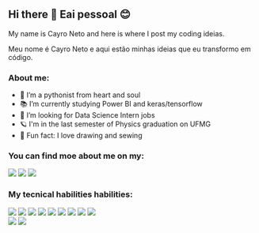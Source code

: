 ## Hi there 👋 Eai pessoal 😊

My name is Cayro Neto and here is where I post my coding ideias. 

Meu nome é Cayro Neto e aqui estão minhas ideias que eu transformo em código.

### About me:

- 🐍 I’m a pythonist from heart and soul
- 📚 I’m currently studying Power BI and keras/tensorflow
- 🔭 I’m looking for Data Science Intern jobs
- 🪐 I'm in the last semester of Physics graduation on UFMG
- 🎈 Fun fact: I love drawing and sewing

### You can find  moe about me on my:

[<img src="https://img.shields.io/badge/Medium-12100E?style=for-the-badge&logo=medium&logoColor=white" />][medium]
[<img src="https://img.shields.io/badge/LinkedIn-0077B5?style=for-the-badge&logo=linkedin&logoColor=white" />][linkedin]
[<img src="https://img.shields.io/badge/Instagram-E4405F?style=for-the-badge&logo=instagram&logoColor=white" />][instagram]

### My tecnical habilities habilities:

<img src="https://img.shields.io/badge/PowerBI-F2C811?style=for-the-badge&logo=Power%20BI&logoColor=white"/>  <img src="https://img.shields.io/badge/MySQL-00000F?style=for-the-badge&logo=mysql&logoColor=white"/>  <img src="https://img.shields.io/badge/Python-3776AB?style=for-the-badge&logo=python&logoColor=white"/>
<img src="https://img.shields.io/badge/C-00599C?style=for-the-badge&logo=c&logoColor=white"/>  <img src="https://img.shields.io/badge/Keras-D00000?style=for-the-badge&logo=Keras&logoColor=white"/>  <img src="https://img.shields.io/badge/scikit_learn-F7931E?style=for-the-badge&logo=scikit-learn&logoColor=white"/>
<img src="https://img.shields.io/badge/TensorFlow-FF6F00?style=for-the-badge&logo=TensorFlow&logoColor=white"/>  <img src="https://img.shields.io/badge/Pandas-2C2D72?style=for-the-badge&logo=pandas&logoColor=white"/>  <img src="https://img.shields.io/badge/LaTeX-47A141?style=for-the-badge&logo=LaTeX&logoColor=white"/>  
<img src="https://img.shields.io/badge/Jupyter-F37626.svg?&style=for-the-badge&logo=Jupyter&logoColor=white"/> <img src="https://img.shields.io/badge/Microsoft_Excel-217346?style=for-the-badge&logo=microsoft-excel&logoColor=white"/>






[medium]: https://cyaneto.medium.com/
[linkedin]:https://www.linkedin.com/in/cayro-neto/
[instagram]: https://instagram.com/cyanet.o

<!--



**cyaneto/cyaneto** is a ✨ _special_ ✨ repository because its `README.md` (this file) appears on your GitHub profile.

Here are some ideas to get you started:

- 🔭 I’m currently working on ...
- 🌱 I’m currently learning ...
- 👯 I’m looking to collaborate on ...
- 🤔 I’m looking for help with ...
- 💬 Ask me about ...
- 📫 How to reach me: ...
- 😄 Pronouns: ...
- ⚡ Fun fact: ...
-->
